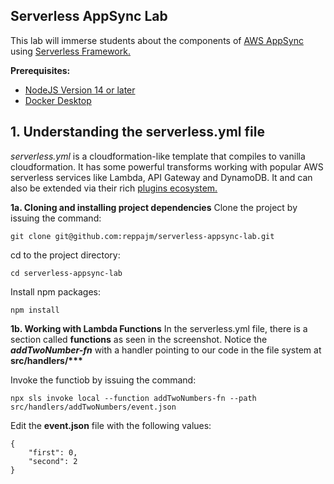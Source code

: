 ## Serverless AppSync Lab

This lab will immerse students about the components of [AWS AppSync](https://aws.amazon.com/appsync/) using [Serverless Framework.](https://www.serverless.com/)

**Prerequisites:**

- [NodeJS Version 14 or later](https://nodejs.org/en/)
- [Docker Desktop](https://www.docker.com/products/docker-desktop)

## 1. Understanding the serverless.yml file

_serverless.yml_ is a cloudformation-like template that compiles to vanilla cloudformation. It has some powerful transforms working with popular AWS serverless services like Lambda, API Gateway and DynamoDB. It and can also be extended via their rich [plugins ecosystem.](https://www.serverless.com/plugins)

**1a. Cloning and installing project dependencies**
Clone the project by issuing the command:

    git clone git@github.com:reppajm/serverless-appsync-lab.git

cd to the project directory:

    cd serverless-appsync-lab

Install npm packages:

    npm install

**1b. Working with Lambda Functions**
In the serverless.yml file, there is a section called **functions** as seen in the screenshot. Notice the **_addTwoNumber-fn_** with a handler pointing to our code in the file system at **src/handlers/\*\*\***

Invoke the functiob by issuing the command:

    npx sls invoke local --function addTwoNumbers-fn --path src/handlers/addTwoNumbers/event.json

Edit the **event.json** file with the following values:

    {
        "first": 0,
        "second": 2
    }
